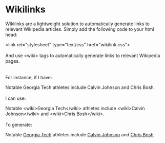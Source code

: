 # Wikilinks

Wikilinks are a lightweight solution to automatically generate links to relevant Wikipedia articles. Simply add the following code to your html head:

<script src="wikilink.js" defer></script>
&lt;link rel="stylesheet" type="text/css" href="wikilink.css"&gt;
\
\
And use &lt;wiki&gt; tags to automatically generate links to relevant Wikipedia pages.
\
\
\
For instance, if I have:

Notable Georgia Tech athletes include Calvin Johnson and Chris Bosh.
\
\
I can use:

Notable &lt;wiki&gt;Georgia Tech&lt;/wiki&gt; athletes include &lt;wiki&gt;Calvin Johnson&lt;/wiki&gt; and &lt;wiki&gt;Chris Bosh&lt;/wiki&gt;.
\
\
To generate:

Notable [Georgia Tech](https://www.wikipedia.org/wiki/Georgia_Tech) athletes include [Calvin Johnson](https://www.wikipedia.org/wiki/Calvin_Johnson) and [Chris Bosh](https://www.wikipedia.org/wiki/Chris_Bosh).
